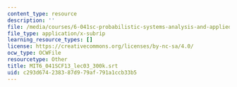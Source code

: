 ```yaml
---
content_type: resource
description: ''
file: /media/courses/6-041sc-probabilistic-systems-analysis-and-applied-probability-fall-2013/c293d674238387d979af791a1ccb33b5_MIT6_041SCF13_lec03_300k.srt
file_type: application/x-subrip
learning_resource_types: []
license: https://creativecommons.org/licenses/by-nc-sa/4.0/
ocw_type: OCWFile
resourcetype: Other
title: MIT6_041SCF13_lec03_300k.srt
uid: c293d674-2383-87d9-79af-791a1ccb33b5
---
```

